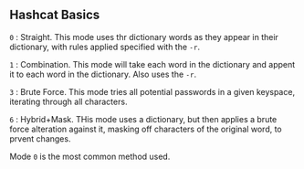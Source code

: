 ## Hashcat Basics

``0`` : Straight. This mode uses thr dictionary words as they appear in their dictionary, with rules applied specified with the ``-r``.

``1`` : Combination. This mode will take each word in the dictionary and appent it to each word in the dictionary. Also uses the ``-r``.

``3`` : Brute Force. This mode tries all potential passwords in a given keyspace, iterating through all characters. 

``6`` : Hybrid+Mask. THis mode uses a dictionary, but then applies a brute force alteration against it, masking off characters of the original word, to prvent changes. 

Mode ``0`` is the most common method used.
